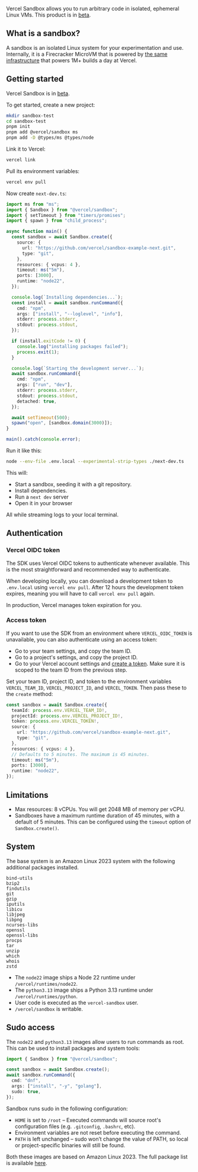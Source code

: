 Vercel Sandbox allows you to run arbitrary code in isolated, ephemeral Linux
VMs. This product is in [beta](https://vercel.com/docs/release-phases#beta).

## What is a sandbox?

A sandbox is an isolated Linux system for your experimentation and use.
Internally, it is a Firecracker MicroVM that is powered by [the same
infrastructure][hive] that powers 1M+ builds a day at Vercel.

## Getting started

Vercel Sandbox is in [beta](https://vercel.com/docs/release-phases#beta).

To get started, create a new project:

```sh
mkdir sandbox-test
cd sandbox-test
pnpm init
pnpm add @vercel/sandbox ms
pnpm add -D @types/ms @types/node
```

Link it to Vercel:

```sh
vercel link
```

Pull its environment variables:

```sh
vercel env pull
```

Now create `next-dev.ts`:

```ts
import ms from "ms";
import { Sandbox } from "@vercel/sandbox";
import { setTimeout } from "timers/promises";
import { spawn } from "child_process";

async function main() {
  const sandbox = await Sandbox.create({
    source: {
      url: "https://github.com/vercel/sandbox-example-next.git",
      type: "git",
    },
    resources: { vcpus: 4 },
    timeout: ms("5m"),
    ports: [3000],
    runtime: "node22",
  });

  console.log(`Installing dependencies...`);
  const install = await sandbox.runCommand({
    cmd: "npm",
    args: ["install", "--loglevel", "info"],
    stderr: process.stderr,
    stdout: process.stdout,
  });

  if (install.exitCode != 0) {
    console.log("installing packages failed");
    process.exit(1);
  }

  console.log(`Starting the development server...`);
  await sandbox.runCommand({
    cmd: "npm",
    args: ["run", "dev"],
    stderr: process.stderr,
    stdout: process.stdout,
    detached: true,
  });

  await setTimeout(500);
  spawn("open", [sandbox.domain(3000)]);
}

main().catch(console.error);
```

Run it like this:

```sh
node --env-file .env.local --experimental-strip-types ./next-dev.ts
```

This will:

- Start a sandbox, seeding it with a git repository.
- Install dependencies.
- Run a `next dev` server
- Open it in your browser

All while streaming logs to your local terminal.

## Authentication

### Vercel OIDC token

The SDK uses Vercel OIDC tokens to authenticate whenever available. This is the
most straightforward and recommended way to authenticate.

When developing locally, you can download a development token to `.env.local`
using `vercel env pull`. After 12 hours the development token expires, meaning
you will have to call `vercel env pull` again.

In production, Vercel manages token expiration for you.

### Access token

If you want to use the SDK from an environment where `VERCEL_OIDC_TOKEN` is
unavailable, you can also authenticate using an access token:

- Go to your team settings, and copy the team ID.
- Go to a project's settings, and copy the project ID.
- Go to your Vercel account settings and [create a token][create-token]. Make
  sure it is scoped to the team ID from the previous step.

Set your team ID, project ID, and token to the environment variables
`VERCEL_TEAM_ID`, `VERCEL_PROJECT_ID`, and `VERCEL_TOKEN`. Then pass these to
the `create` method:

```ts
const sandbox = await Sandbox.create({
  teamId: process.env.VERCEL_TEAM_ID!,
  projectId: process.env.VERCEL_PROJECT_ID!,
  token: process.env.VERCEL_TOKEN!,
  source: {
    url: "https://github.com/vercel/sandbox-example-next.git",
    type: "git",
  },
  resources: { vcpus: 4 },
  // Defaults to 5 minutes. The maximum is 45 minutes.
  timeout: ms("5m"),
  ports: [3000],
  runtime: "node22",
});
```

## Limitations

- Max resources: 8 vCPUs. You will get 2048 MB of memory per vCPU.
- Sandboxes have a maximum runtime duration of 45 minutes, with a default of 5
  minutes. This can be configured using the `timeout` option of `Sandbox.create()`.

## System

The base system is an Amazon Linux 2023 system with the following additional
packages installed.

```
bind-utils
bzip2
findutils
git
gzip
iputils
libicu
libjpeg
libpng
ncurses-libs
openssl
openssl-libs
procps
tar
unzip
which
whois
zstd
```

- The `node22` image ships a Node 22 runtime under `/vercel/runtimes/node22`.
- The `python3.13` image ships a Python 3.13 runtime under `/vercel/runtimes/python`.
- User code is executed as the `vercel-sandbox` user.
- `/vercel/sandbox` is writable.

## Sudo access

The `node22` and `python3.13` images allow users to run commands as root. This
can be used to install packages and system tools:

```typescript
import { Sandbox } from "@vercel/sandbox";

const sandbox = await Sandbox.create();
await sandbox.runCommand({
  cmd: "dnf",
  args: ["install", "-y", "golang"],
  sudo: true,
});
```

Sandbox runs sudo in the following configuration:

- `HOME` is set to `/root` – Executed commands will source root's configuration
  files (e.g. `.gitconfig`, `.bashrc`, etc).
- Environment variables are not reset before executing the command.
- `PATH` is left unchanged – sudo won’t change the value of PATH, so local or
  project-specific binaries will still be found.

Both these images are based on Amazon Linux 2023. The full package list is
available [here](https://docs.aws.amazon.com/linux/al2023/release-notes/all-packages-AL2023.7.html).

[create-token]: https://vercel.com/account/settings/tokens
[hive]: https://vercel.com/blog/a-deep-dive-into-hive-vercels-builds-infrastructure
[al-2023-packages]: https://docs.aws.amazon.com/linux/al2023/release-notes/all-packages-AL2023.7.html

